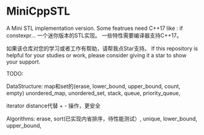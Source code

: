 # MiniCppSTL

A Mini STL implementation version. 
Some featrues need C++17 like : if constexpr...
一个迷你版本的STL实现。
一些特性需要编译器支持C++17。

如果该仓库对您的学习或者工作有帮助，请帮我点Star支持。
If this repository is helpful for your studies or work, please consider giving it a star to show your support.


TODO: 

DataStructure:
  map和set的(erase, lower_bound, upper_bound, count, empty)
  unordered_map, unordered_set,
  stack,
  queue,
  priority_queue,
  

iterator
  distance代替 + - 操作，更安全
  

Algorithms:
  erase,
  sort(已实现内省排序，待性能测试）,
  unique,
  lower_bound,
  upper_bound,


  
